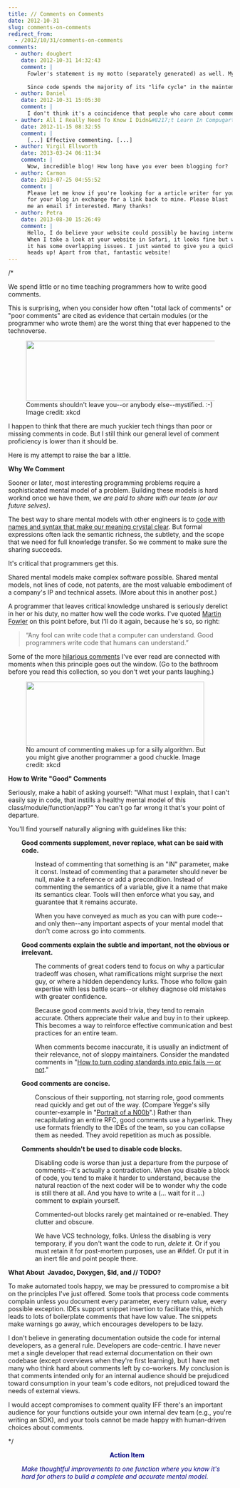 ```yaml
---
title: // Comments on Comments
date: 2012-10-31
slug: comments-on-comments
redirect_from:
  - /2012/10/31/comments-on-comments
comments:
  - author: dougbert
    date: 2012-10-31 14:32:43
    comment: |
      Fowler's statement is my motto (separately generated) as well. My first 10  or so years were spent in maintainingsomeone else's code, trying to find a bug in a sea of statements.  Even a tidbit of comment to describe the WHAT the code was trying to do, would save much time "decoding" the HOW of the code back into the WHAT was intended, in order to find "the bug" of the bughunt.
      
      Since code spends the majority of its "life cycle" in the maintenance phase, I found that trying to INFORM/TELL the maintainer of the code WHAT I intended at the time of writing new code to be at least as important trying to tell the computer what I wanted. I have sought to do that ever since.
  - author: Daniel
    date: 2012-10-31 15:05:30
    comment: |
      I don't think it's a coincidence that people who care about comments usually have battlescars... :-)
  - author: All I Really Need To Know I Didn&#8217;t Learn In Compugarten &laquo; Codecraft
    date: 2012-11-15 08:32:55
    comment: |
      [...] Effective commenting. [...]
  - author: Virgil Ellsworth
    date: 2013-03-24 06:11:34
    comment: |
      Wow, incredible blog! How long have you ever been blogging for?
  - author: Carmon
    date: 2013-07-25 04:55:52
    comment: |
      Please let me know if you're looking for a article writer for your blog. You have some really good posts and I feel I would be a good asset. If you ever want to take some of the load off, I'd absolutely love to write some content 
      for your blog in exchange for a link back to mine. Please blast 
      me an email if interested. Many thanks!
  - author: Petra
    date: 2013-08-30 15:26:49
    comment: |
      Hello, I do believe your website could possibly be having internet browser compatibility issues.
      When I take a look at your website in Safari, it looks fine but when opening in I.E., 
      it has some overlapping issues. I just wanted to give you a quick 
      heads up! Apart from that, fantastic website!
---
```

/*

We spend little or no time teaching programmers how to write good comments.

This is surprising, when you consider how often "total lack of comments" or "poor comments" are cited as evidence that certain modules (or the programmer who wrote them) are the worst thing that ever happened to the technoverse.

<figure><img alt="" src="http://imgs.xkcd.com/comics/commented.png" height="135" width="500" /><figcaption>Comments shouldn't leave you--or anybody else--mystified. :-) Image credit: xkcd</figcaption></figure>

I happen to think that there are much yuckier tech things than poor or missing comments in code. But I still think our general level of comment proficiency is lower than it should be.

Here is my attempt to raise the bar a little.

<strong>Why We Comment</strong>

Sooner or later, most interesting programming problems require a sophisticated mental model of a problem. Building these models is hard worknd once we have them, <em>we are paid to share with our team (or our future selves)</em>.

The best way to share mental models with other engineers is<!--more--> to <a title="Good Code Is Named Right" href="good-code-is-named-right.md" target="_blank">code with names and syntax that make our meaning crystal clear</a>. But formal expressions often lack the semantic richness, the subtlety, and the scope that we need for full knowledge transfer. So we comment to make sure the sharing succeeds.

It's critical that programmers get this.

Shared mental models make complex software possible. Shared mental models, not lines of code, not patents, are the most valuable embodiment of a company's IP and technical assets. (More about this in another post.)

A programmer that leaves critical knowledge unshared is seriously derelict in her or his duty, no matter how well the code works. I've quoted <a class="zem_slink" title="Martin Fowler" href="http://martinfowler.com/" target="_blank" rel="homepage">Martin Fowler</a> on this point before, but I'll do it again, because he's so, so right:
<blockquote>“Any fool can write code that a computer can understand. Good programmers write code that humans can understand.”</blockquote>
Some of the more <a href="http://stackoverflow.com/questions/184618/what-is-the-best-comment-in-source-code-you-have-ever-encountered" target="_blank">hilarious comments</a> I've ever read are connected with moments when this principle goes out the window. (Go to the bathroom before you read this collection, so you don't wet your pants laughing.)

<figure><img alt="" src="http://imgs.xkcd.com/comics/random_number.png" height="144" width="400" /><figcaption>No amount of commenting makes up for a silly algorithm. But you might give another programmer a good chuckle. Image credit: xkcd</figcaption></figure>

<strong>How to Write "Good" Comments</strong>

Seriously, make a habit of asking yourself: "What must I explain, that I can't easily say in code, that instills a healthy mental model of this class/module/function/app?" You can't go far wrong it that's your point of departure.

You'll find yourself naturally aligning with guidelines like this:
<p style="padding-left:30px;"><strong>Good comments supplement, never replace, what can be said with code.</strong></p>
<p style="padding-left:60px;">Instead of commenting that something is an "IN" parameter, make it const. Instead of commenting that a parameter should never be null, make it a reference or add a precondition. Instead of commenting the semantics of a variable, give it a name that make its semantics clear. Tools will then enforce what you say, and guarantee that it remains accurate.</p>
<p style="padding-left:60px;">When you have conveyed as much as you can with pure code--and only then--any important aspects of your mental model that don't come across go into comments.</p>
<p style="padding-left:30px;"><strong>Good comments explain the subtle and important, not the obvious or irrelevant.</strong></p>
<p style="padding-left:60px;">The comments of great coders tend to focus on why a particular tradeoff was chosen, what ramifications might surprise the next guy, or where a hidden dependency lurks. Those who follow gain expertise with less battle scars--or elshey diagnose old mistakes with greater confidence.</p>
<p style="padding-left:60px;">Because good comments avoid trivia, they tend to remain accurate. Others appreciate their value and buy in to their upkeep. This becomes a way to reinforce effective communication and best practices for an entire team.</p>
<p style="padding-left:60px;">When comments become inaccurate, it is usually an indictment of their relevance, not of sloppy maintainers. Consider the mandated comments in "<a title="How to turn coding standards into epic fails — or not" href="coding-standards.md">How to turn coding standards into epic fails — or not</a>."</p>
<p style="padding-left:30px;"><strong>Good comments are concise.</strong></p>
<p style="padding-left:60px;">Conscious of their supporting, not starring role, good comments read quickly and get out of the way. (Compare Yegge's silly counter-example in "<a title="example of ridiculously verbose comment" href="http://steve-yegge.blogspot.com/2008/02/portrait-of-n00b.html" target="_blank">Portrait of a N00b</a>".) Rather than recapitulating an entire RFC, good comments use a hyperlink. They use formats friendly to the IDEs of the team, so you can collapse them as needed. They avoid repetition as much as possible.</p>
<p style="padding-left:30px;"><strong>Comments shouldn't be used to disable code blocks.</strong></p>
<p style="padding-left:60px;">Disabling code is worse than just a departure from the purpose of comments--it's actually a contradiction. When you disable a block of code, you tend to make it harder to understand, because the natural reaction of the next coder will be to wonder why the code is still there at all. And you have to write a (... wait for it ...) comment to explain yourself.</p>
<p style="padding-left:60px;">Commented-out blocks rarely get maintained or re-enabled. They clutter and obscure.</p>
<p style="padding-left:60px;">We have VCS technology, folks. Unless the disabling is very temporary, if you don't want the code to run, <em>delete it</em>. Or if you must retain it for post-mortem purposes, use an #ifdef. Or put it in an inert file and point people there.</p>
<strong>What About  Javadoc, Doxygen, $Id, and // TODO?</strong>

To make automated tools happy, we may be pressured to compromise a bit on the principles I've just offered. Some tools that process code comments complain unless you document every parameter, every return value, every possible exception. IDEs support snippet insertion to facilitate this, which leads to lots of boilerplate comments that have low value. The snippets make warnings go away, which encourages developers to be lazy.

I don't believe in generating documentation outside the code for internal developers, as a general rule. Developers are code-centric. I have never met a single developer that read external documentation on their own codebase (except overviews when they're first learning), but I have met many who think hard about comments left by co-workers. My conclusion is that comments intended only for an internal audience should be prejudiced toward consumption in your team's code editors, not prejudiced toward the needs of external views.

I would accept compromises to comment quality IFF there's an important audience for your functions outside your own internal dev team (e.g., you're writing an SDK), and your tools cannot be made happy with human-driven choices about comments.

*/
<p style="padding-left:30px;text-align:center;"><strong><span style="color:#000080;">Action Item</span></strong></p>
<p style="padding-left:30px;"><em><span style="color:#000080;">Make thoughtful improvements to one function where you know it's hard for others to build a complete and accurate mental model.</span></em></p>
